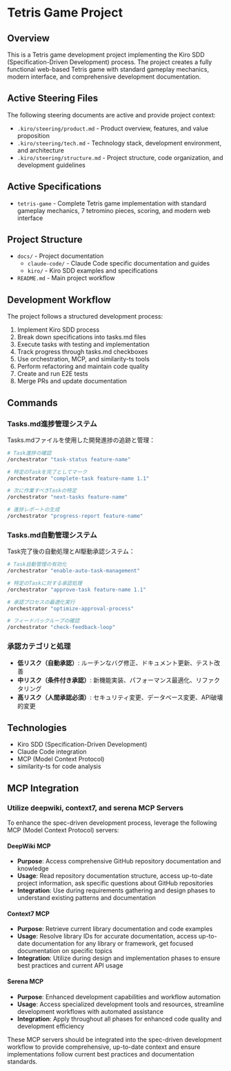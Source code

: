 # Tetris Game Project

## Overview

This is a Tetris game development project implementing the Kiro SDD (Specification-Driven Development) process. The project creates a fully functional web-based Tetris game with standard gameplay mechanics, modern interface, and comprehensive development documentation.

## Active Steering Files

The following steering documents are active and provide project context:

- `.kiro/steering/product.md` - Product overview, features, and value proposition
- `.kiro/steering/tech.md` - Technology stack, development environment, and architecture  
- `.kiro/steering/structure.md` - Project structure, code organization, and development guidelines

## Active Specifications

- `tetris-game` - Complete Tetris game implementation with standard gameplay mechanics, 7 tetromino pieces, scoring, and modern web interface

## Project Structure

- `docs/` - Project documentation
  - `claude-code/` - Claude Code specific documentation and guides
  - `kiro/` - Kiro SDD examples and specifications
- `README.md` - Main project workflow

## Development Workflow

The project follows a structured development process:

1. Implement Kiro SDD process
2. Break down specifications into tasks.md files
3. Execute tasks with testing and implementation
4. Track progress through tasks.md checkboxes
5. Use orchestration, MCP, and similarity-ts tools
6. Perform refactoring and maintain code quality
7. Create and run E2E tests
8. Merge PRs and update documentation

## Commands

### Tasks.md進捗管理システム

Tasks.mdファイルを使用した開発進捗の追跡と管理：

```bash
# Task進捗の確認
/orchestrator "task-status feature-name"

# 特定のTaskを完了としてマーク
/orchestrator "complete-task feature-name 1.1"

# 次に作業すべきTaskの特定
/orchestrator "next-tasks feature-name"

# 進捗レポートの生成
/orchestrator "progress-report feature-name"
```

### Tasks.md自動管理システム

Task完了後の自動処理とAI駆動承認システム：

```bash
# Task自動管理の有効化
/orchestrator "enable-auto-task-management"

# 特定のTaskに対する承認処理
/orchestrator "approve-task feature-name 1.1"

# 承認プロセスの最適化実行
/orchestrator "optimize-approval-process"

# フィードバックループの確認
/orchestrator "check-feedback-loop"
```

### 承認カテゴリと処理

- **低リスク（自動承認）**: ルーチンなバグ修正、ドキュメント更新、テスト改善
- **中リスク（条件付き承認）**: 新機能実装、パフォーマンス最適化、リファクタリング  
- **高リスク（人間承認必須）**: セキュリティ変更、データベース変更、API破壊的変更

## Technologies

- Kiro SDD (Specification-Driven Development)
- Claude Code integration
- MCP (Model Context Protocol)
- similarity-ts for code analysis

## MCP Integration

### Utilize deepwiki, context7, and serena MCP Servers

To enhance the spec-driven development process, leverage the following MCP (Model Context Protocol) servers:

#### DeepWiki MCP

- **Purpose**: Access comprehensive GitHub repository documentation and knowledge
- **Usage**: Read repository documentation structure, access up-to-date project information, ask specific questions about GitHub repositories
- **Integration**: Use during requirements gathering and design phases to understand existing patterns and documentation

#### Context7 MCP

- **Purpose**: Retrieve current library documentation and code examples
- **Usage**: Resolve library IDs for accurate documentation, access up-to-date documentation for any library or framework, get focused documentation on specific topics
- **Integration**: Utilize during design and implementation phases to ensure best practices and current API usage

#### Serena MCP

- **Purpose**: Enhanced development capabilities and workflow automation
- **Usage**: Access specialized development tools and resources, streamline development workflows with automated assistance
- **Integration**: Apply throughout all phases for enhanced code quality and development efficiency

These MCP servers should be integrated into the spec-driven development workflow to provide comprehensive, up-to-date context and ensure implementations follow current best practices and documentation standards.
